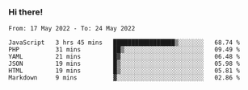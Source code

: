 ### Hi there!

<!--START_SECTION:waka-->

```text
From: 17 May 2022 - To: 24 May 2022

JavaScript   3 hrs 45 mins   █████████████████▒░░░░░░░   68.74 %
PHP          31 mins         ██▒░░░░░░░░░░░░░░░░░░░░░░   09.49 %
YAML         21 mins         █▓░░░░░░░░░░░░░░░░░░░░░░░   06.48 %
JSON         19 mins         █▒░░░░░░░░░░░░░░░░░░░░░░░   05.98 %
HTML         19 mins         █▒░░░░░░░░░░░░░░░░░░░░░░░   05.81 %
Markdown     9 mins          ▓░░░░░░░░░░░░░░░░░░░░░░░░   02.86 %
```

<!--END_SECTION:waka-->
